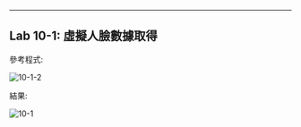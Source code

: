 ____
Lab 10-1: 虛擬人臉數據取得
----
參考程式:

![10-1-2](https://user-images.githubusercontent.com/89326999/144730392-dc5bd558-3d94-4ca1-a5b2-7126eb79e312.png)


結果:

![10-1](https://user-images.githubusercontent.com/89326999/144730396-d10ff18d-7614-4fc5-9ccf-6c0e1a3dcf12.png)
